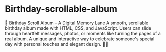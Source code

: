 # Birthday-scrollable-album
📸 Birthday Scroll Album – A Digital Memory Lane A smooth, scrollable birthday album made with HTML, CSS, and JavaScript. Users can slide through heartfelt messages, photos, or moments like turning the pages of a real album. A unique and interactive way to celebrate someone's special day with personal touches and elegant design. 🎂💖
